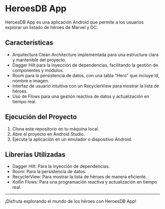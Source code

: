 # HeroesDB App

HeroesDB App es una aplicación Android que permite a los usuarios explorar un listado de héroes de Marvel y DC.

## Características

- Arquitectura Clean Architecture implementada para una estructura clara y mantenible del proyecto.
- Dagger Hilt para la inyección de dependencias, facilitando la gestión de componentes y módulos.
- Room para la persistencia de datos, con una tabla "Hero" que incluye Id, nombre e imagen.
- Interfaz de usuario intuitiva con un RecyclerView para mostrar la lista de héroes.
- Uso de Flows para una gestión reactiva de datos y actualización en tiempo real.

## Ejecución del Proyecto

1. Clona este repositorio en tu máquina local.
2. Abre el proyecto en Android Studio.
3. Ejecuta la aplicación en un emulador o dispositivo Android.

## Librerías Utilizadas

- Dagger Hilt: Para la inyección de dependencias.
- Room: Para la persistencia de datos.
- RecyclerView: Para mostrar la lista de héroes de manera eficiente.
- Kotlin Flows: Para una programación reactiva y actualización en tiempo real.

---

¡Disfruta explorando el mundo de los héroes con HeroesDB App!
